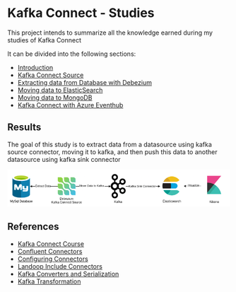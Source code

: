 # Kafka Connect - Studies

This project intends to summarize all the knowledge earned during my studies of Kafka Connect

It can be divided into the following sections:

- [Introduction](./00-Introduction.md)
- [Kafka Connect Source](./01-KafkaConnectSource.md)
- [Extracting data from Database with Debezium](./02-KafkaConnectSourceDebezium.md)
- [Moving data to ElasticSearch](./03-KafkaConnectSinkElasticsearch.md)
- [Moving data to MongoDB](./04-KafkaConnectSinkMongoDB.md)
- [Kafka Connect with Azure Eventhub](./06-KafkaConnectAzureEventhub.md)

## Results
The goal of this study is to extract data from a datasource using kafka source connector, moving it to kafka, and then push this data to another datasource using kafka sink connector

![Goal](./artifacts/pictures/00-Goal.png)


## References

- [Kafka Connect Course](https://www.udemy.com/course/kafka-connect)
- [Confluent Connectors](https://www.confluent.io/hub/)
- [Configuring Connectors](https://kafka.apache.org/documentation.html#connect_configuring)
- [Landoop Include Connectors](https://github.com/lensesio/fast-data-dev#enable-additional-connectors)
- [Kafka Converters and Serialization](https://www.confluent.io/blog/kafka-connect-deep-dive-converters-serialization-explained/#json-schemas)
- [Kafka Transformation](https://www.confluent.io/blog/kafka-connect-single-message-transformation-tutorial-with-examples/)